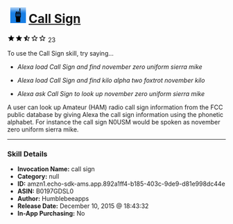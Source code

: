 # &nbsp;<img src="skill_icon" alt="Call Sign icon" width="36"> [Call Sign](http://alexa.amazon.com/#skills/amzn1.echo-sdk-ams.app.892a1ff4-b185-403c-9de9-d81e998dc44e)
![2.1 stars](../../images/ic_star_black_18dp_1x.png)![2.1 stars](../../images/ic_star_black_18dp_1x.png)![2.1 stars](../../images/ic_star_half_black_18dp_1x.png)![2.1 stars](../../images/ic_star_border_black_18dp_1x.png)![2.1 stars](../../images/ic_star_border_black_18dp_1x.png) 23

To use the Call Sign skill, try saying...

* *Alexa load Call Sign and find november zero uniform sierra mike*

* *Alexa load Call Sign and find kilo alpha two foxtrot november kilo*

* *Alexa ask Call Sign to look up november zero uniform sierra mike*

A user can look up Amateur (HAM) radio call sign information from the FCC public database by giving Alexa the call sign information using the phonetic alphabet.  For instance the call sign N0USM would be spoken as november zero uniform sierra mike.

***

### Skill Details

* **Invocation Name:** call sign
* **Category:** null
* **ID:** amzn1.echo-sdk-ams.app.892a1ff4-b185-403c-9de9-d81e998dc44e
* **ASIN:** B0197GDSL0
* **Author:** Humblebeeapps
* **Release Date:** December 10, 2015 @ 18:43:32
* **In-App Purchasing:** No
